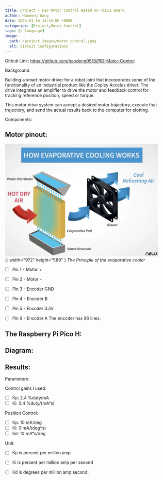 ```yaml
---
title: Project - PID Motor Control Based on PIC32 Board
author: Haodong Wang
date: 2024-01-16 14:10:00 +0800
categories: [Project,Motor_Control]
tags: [c_language]
image:
  path: /project_images/motor_control.jpeg
  alt: Circuit Configurations
---
```


Github Link: https://github.com/haodong0518/PID-Motor-Control

Background:

Building a smart motor driver for a robot joint that incorporates some of the functionality of an industrial product like the Copley Accelus driver. The drive integrates an amplifier to drive the motor and feedback control for tracking reference position, speed or torque.

This motor drive system can accept a desired motor trajectory, execute that trajectory, and send the actual results back to the computer for plotting.

Components:

## Motor pinout:

![Desktop View](/project_images/evaporative_cooler_inside.png){: width="972" height="589" }
_The Principle of the evaporative cooler_

- [ ] Pin 1 - Motor +
- [ ] Pin 2 - Motor -
- [ ] Pin 3 - Encoder GND
- [ ] Pin 4 - Encoder B
- [ ] Pin 5 - Encoder 3.3V
- [ ] Pin 6 - Encoder A
The encoder has 96 lines.


## The Raspberry Pi Pico H:


## Diagram:

## Results:

Parameters:

Control gains I used:
- [ ] Kp: 2.4 %duty/mA
- [ ] Ki: 0.4 %duty/(mA*s)

Position Control:
- [ ] Kp: 10 mA/deg
- [ ] Ki: 0 mA/(deg*s)
- [ ] Kd: 10 mA*s/deg

Unit:
- [ ] Kp is percent per million amp
- [ ] Ki is percent per million amp per second
- [ ] Kd is degrees per million amp second.

